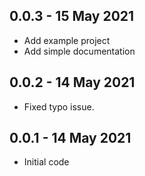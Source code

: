 ## 0.0.3 - 15 May 2021

* Add example project
* Add simple documentation

## 0.0.2 - 14 May 2021

* Fixed typo issue.

## 0.0.1 - 14 May 2021

* Initial code
